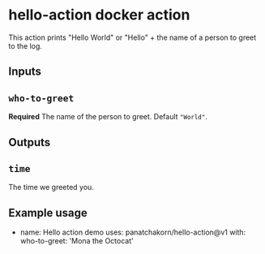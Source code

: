 # hello-action docker action

This action prints "Hello World" or "Hello" + the name of a person to greet to the log.

## Inputs

## `who-to-greet`

**Required** The name of the person to greet. Default `"World"`.

## Outputs

## `time`

The time we greeted you.

## Example usage

- name: Hello action demo
  uses: panatchakorn/hello-action@v1
  with:
    who-to-greet: 'Mona the Octocat'
